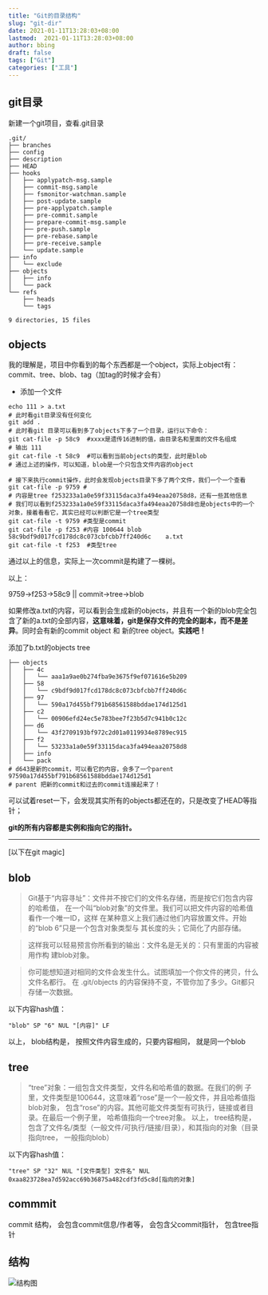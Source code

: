 ```yaml
---
title: "Git的目录结构"
slug: "git-dir"
date: 2021-01-11T13:28:03+08:00
lastmod:  2021-01-11T13:28:03+08:00
author: bbing
draft: false
tags: ["Git"]
categories: ["工具"]
---
```


## git目录
新建一个git项目，查看.git目录
```shell
.git/
├── branches
├── config
├── description
├── HEAD
├── hooks
│   ├── applypatch-msg.sample
│   ├── commit-msg.sample
│   ├── fsmonitor-watchman.sample
│   ├── post-update.sample
│   ├── pre-applypatch.sample
│   ├── pre-commit.sample
│   ├── prepare-commit-msg.sample
│   ├── pre-push.sample
│   ├── pre-rebase.sample
│   ├── pre-receive.sample
│   └── update.sample
├── info
│   └── exclude
├── objects
│   ├── info
│   └── pack
└── refs
    ├── heads
    └── tags

9 directories, 15 files
```

<!--more-->

## objects
我的理解是，项目中你看到的每个东西都是一个object，实际上object有：commit、tree、blob、tag（加tag的时候才会有）

- 添加一个文件

```shell
echo 111 > a.txt
# 此时看git目录没有任何变化
git add .
# 此时看git 目录可以看到多了objects下多了一个目录，运行以下命令：
git cat-file -p 58c9  #xxxx是遗传16进制的值，由目录名和里面的文件名组成
# 输出 111
git cat-file -t 58c9  #可以看到当前objects的类型，此时是blob
# 通过上述的操作，可以知道，blob是一个只包含文件内容的object

# 接下来执行commit操作，此时会发现objects目录下多了两个文件，我们一个一个查看
git cat-file -p 9759 #
# 内容是tree f253233a1a0e59f33115daca3fa494eaa20758d8，还有一些其他信息
# 我们可以看到f253233a1a0e59f33115daca3fa494eaa20758d8也是objects中的一个对象，接着看看它，其实已经可以判断它是一个tree类型
git cat-file -t 9759 #类型是commit
git cat-file -p f253 #内容 100644 blob 58c9bdf9d017fcd178dc8c073cbfcbb7ff240d6c    a.txt
git cat-file -t f253  #类型tree
```
通过以上的信息，实际上一次commit是构建了一棵树。

以上：

9759->f253->58c9  ||  commit->tree->blob

如果修改a.txt的内容，可以看到会生成新的objects，并且有一个新的blob完全包含了新的a.txt的全部内容，**这意味着，git是保存文件的完全的副本，而不是差异**。同时会有新的commit object 和 新的tree object。**实践吧！**

添加了b.txt的objects tree

```shell
├── objects
│   ├── 4c
│   │   └── aaa1a9ae0b274fba9e3675f9ef071616e5b209
│   ├── 58
│   │   └── c9bdf9d017fcd178dc8c073cbfcbb7ff240d6c
│   ├── 97
│   │   └── 590a17d455bf791b68561588bddae174d125d1
│   ├── c2
│   │   └── 00906efd24ec5e783bee7f23b5d7c941b0c12c
│   ├── d6
│   │   └── 43f2709193bf972c2d01a0119934e8789ec915
│   ├── f2
│   │   └── 53233a1a0e59f33115daca3fa494eaa20758d8
│   ├── info
│   └── pack
# d643是新的commit，可以看它的内容，会多了一个parent 97590a17d455bf791b68561588bddae174d125d1
# parent 把新的commit和过去的commit连接起来了！
```

可以试着reset一下，会发现其实所有的objects都还在的，只是改变了HEAD等指针；

**git的所有内容都是实例和指向它的指针。**

---

[以下在git magic]

## blob

>  Git基于“内容寻址”：文件并不按它们的文件名存储，而是按它们包含内容的哈希值， 在一个叫“blob对象”的文件里。我们可以把文件内容的哈希值看作一个唯一ID，这样 在某种意义上我们通过他们内容放置文件。开始的“blob 6”只是一个包含对象类型与 其长度的头；它简化了内部存储。

>  这样我可以轻易预言你所看到的输出：文件名是无关的：只有里面的内容被用作构 建blob对象。

>  你可能想知道对相同的文件会发生什么。试图填加一个你文件的拷贝，什么文件名都行。 在 .git/objects 的内容保持不变，不管你加了多少。Git都只存储一次数据。

以下内容hash值：

`"blob" SP "6" NUL "[内容]" LF`

以上， blob结构是， 按照文件内容生成的，只要内容相同， 就是同一个blob

## tree

>  “tree”对象：一组包含文件类型，文件名和哈希值的数据。在我们的例 子里，文件类型是100644，这意味着“rose”是一个一般文件，并且哈希值指blob对象， 包含“rose”的内容。其他可能文件类型有可执行，链接或者目录。在最后一个例子里， 哈希值指向一个tree对象。
以上， tree结构是， 包含了文件名/类型（一般文件/可执行/链接/目录），和其指向的对象（目录指向tree， 一般指向blob）

以下内容hash值：

`"tree" SP "32" NUL "[文件类型] 文件名" NUL 0xaa823728ea7d592acc69b36875a482cdf3fd5c8d[指向的对象]`

## commmit
commit 结构， 会包含commit信息/作者等， 会包含父commit指针， 包含tree指针

## 结构
![结构图](https://s3.ax1x.com/2021/01/21/s4gKw4.png "结构图")